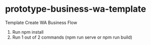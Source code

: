 # prototype-business-wa-template
Template Create WA Business Flow
1. Run npm install
2. Run 1 out of 2 commands (npm run serve or npm run build)
